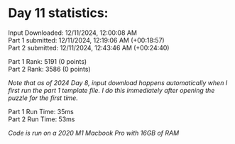 # Day 11 statistics:

Input Downloaded: 12/11/2024, 12:00:08 AM\
Part 1 submitted: 12/11/2024, 12:19:06 AM (+00:18:57)\
Part 2 submitted: 12/11/2024, 12:43:46 AM (+00:24:40)

Part 1 Rank: 5191 (0 points)\
Part 2 Rank: 3586 (0 points)

*Note that as of 2024 Day 8, input download happens automatically when I first run the part 1 template file. I do this immediately after opening the puzzle for the first time.*

Part 1 Run Time: 35ms\
Part 2 Run Time: 53ms 

*Code is run on a 2020 M1 Macbook Pro with 16GB of RAM*